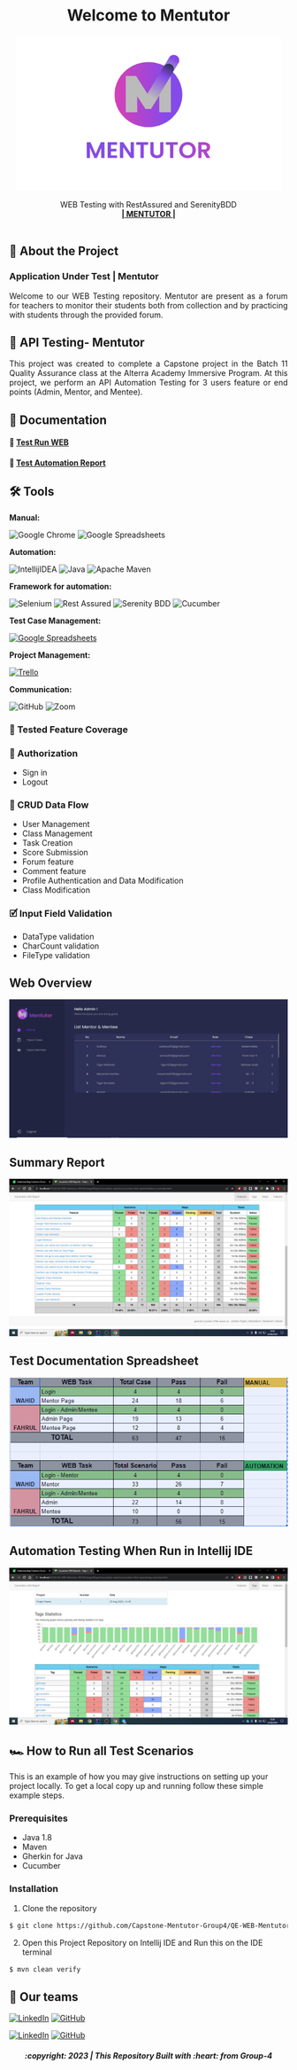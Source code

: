 <div align="center">
  <h1>Welcome to Mentutor</h1>

<a href="">
    <img src="./LogoMentutor.png" width="480" height="280">
  </a>

  <p align="center">
    WEB Testing with RestAssured and SerenityBDD
    <br />
    <a href="https://mentutor-immersive.vercel.app/"><strong>| MENTUTOR |</strong></a>
    <br />
    <br />
  </p>
</div>

## 📑 About the Project
### Application Under Test | Mentutor
<p align="justify">Welcome to our WEB Testing repository. Mentutor are present as a forum for teachers to monitor their students both from collection and by practicing with students through the provided forum.

## 📑 API Testing- Mentutor
<p align="justify">This project was created to complete a Capstone project in the Batch 11 Quality Assurance class at the Alterra Academy Immersive Program. At this project, we perform an API Automation Testing for 3 users feature or end points (Admin, Mentor, and Mentee).</p>

## 📓 Documentation
#### 👀   [Test Run WEB](https://youtu.be/iaz8q6xAYts)
#### 📝   [Test Automation Report](https://drive.google.com/drive/folders/1oZYfWFdVxSvToY_mKirjFhSUmBmxF_9W?usp=sharing)


## 🛠 Tools
**Manual:**

![Google Chrome](https://img.shields.io/badge/Google%20Chrome-4285F4?style=for-the-badge&logo=GoogleChrome&logoColor=white)
![Google Spreadsheets](https://img.shields.io/badge/-Google%20Spreadsheets-4bc47b?style=for-the-badge&logoColor=black)

**Automation:**

![IntellijIDEA](https://img.shields.io/badge/IntelliJIDEA-000000.svg?style=for-the-badge&logo=intellij-idea&logoColor=white)
![Java](https://img.shields.io/badge/java-%23ED8B00.svg?style=for-the-badge&logo=java&logoColor=white)
![Apache Maven](https://img.shields.io/badge/Apache%20Maven-C71A36?style=for-the-badge&logo=Apache%20Maven&logoColor=white)

**Framework for automation:**

![Selenium](https://img.shields.io/badge/-selenium-%43B02A?style=for-the-badge&logo=selenium&logoColor=white)
![Rest Assured](https://img.shields.io/badge/-rest%20assured-000000?style=for-the-badge&logoColor=black)
![Serenity BDD](https://img.shields.io/badge/-serenity%20bdd-16a67a?style=for-the-badge&logoColor=black)
![Cucumber](https://img.shields.io/badge/-cucumber-4bc47b?style=for-the-badge&logoColor=black)

**Test Case Management:**

[![Google Spreadsheets](https://img.shields.io/badge/-Google%20Spreadsheets-4bc47b?style=for-the-badge&logoColor=black)](https://docs.google.com/spreadsheets/d/16WhgJEVnogjZcaBX8dx-v-t7AyZ3uNrFrAytvRM3Gfg/edit#gid=636697585)

**Project Management:**

[![Trello](https://img.shields.io/badge/Trello-%23026AA7.svg?style=for-the-badge&logo=Trello&logoColor=white)](https://trello.com/b/L3cmVsCq)

**Communication:**

![GitHub](https://img.shields.io/badge/github%20Project-%23121011.svg?style=for-the-badge&logo=github&logoColor=white)
![Zoom](https://img.shields.io/badge/Zoom-2D8CFF?style=for-the-badge&logo=zoom&logoColor=white)


### 💫 Tested Feature Coverage

### 🔐 Authorization

- Sign in
- Logout

### 🔄 CRUD Data Flow

- User Management
- Class Management
- Task Creation
- Score Submission
- Forum feature
- Comment feature
- Profile Authentication and Data Modification
- Class Modification

### 🗹 Input Field Validation
- DataType validation
- CharCount validation
- FileType validation

## Web Overview
![report-web-overview](https://github.com/Capstone-Mentutor-Group4/QE-WEB-Mentutor/blob/main/MentutorWEB.PNG)

## Summary Report
![report-web-coverage](https://github.com/Capstone-Mentutor-Group4/QE-WEB-Mentutor/blob/main/Automation-Report%20Mentutor%20WEB.png)

## Test Documentation Spreadsheet
![report-web-chats](https://github.com/Capstone-Mentutor-Group4/QE-WEB-Mentutor/blob/main/Result%20sumarry.PNG)

## Automation Testing When Run in Intellij IDE
![report-web-runningtest](https://github.com/Capstone-Mentutor-Group4/QE-WEB-Mentutor/blob/main/Automation-Report%20Mentutor%20WEB%20Features.png)


## 🏎️ How to Run all Test Scenarios

This is an example of how you may give instructions on setting up your project locally.
To get a local copy up and running follow these simple example steps.

### Prerequisites

- Java 1.8
- Maven
- Gherkin for Java
- Cucumber

### Installation

1. Clone the repository
```bash
$ git clone https://github.com/Capstone-Mentutor-Group4/QE-WEB-Mentutor.git
```
2. Open  this Project Repository on Intellij IDE and Run this on the IDE terminal
```bash
$ mvn clean verify
```

## 📱 Our teams

[![LinkedIn](https://img.shields.io/badge/-Fahrul%20Rozi-white?style=for-the-badge&logo=linkedin&logoColor=blue)](https://www.linkedin.com/in/fahrulroziabdibahari/)
[![GitHub](https://img.shields.io/badge/-FahrulRozi-white?style=for-the-badge&logo=github&logoColor=black)](https://github.com/FahrulRoziAbdi)

[![LinkedIn](https://img.shields.io/badge/-Wahid%20Abdul%20Azis-white?style=for-the-badge&logo=linkedin&logoColor=blue)](https://www.linkedin.com/in/wahid-azis-98954b243/)
[![GitHub](https://img.shields.io/badge/-WahidAbdulAzis-white?style=for-the-badge&logo=github&logoColor=black)](https://github.com/WahidAzis)

<h5>
<p align="center">:copyright: 2023 | This Repository Built with :heart: from Group-4</p>
</h5>
